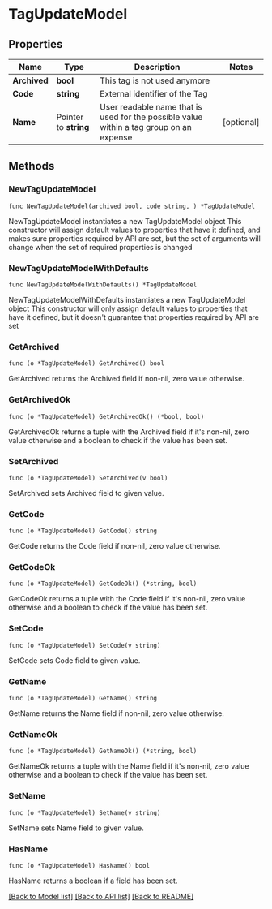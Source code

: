 # TagUpdateModel

## Properties

Name | Type | Description | Notes
------------ | ------------- | ------------- | -------------
**Archived** | **bool** | This tag is not used anymore | 
**Code** | **string** | External identifier of the Tag | 
**Name** | Pointer to **string** | User readable name that is used for the possible value within a tag group on an expense | [optional] 

## Methods

### NewTagUpdateModel

`func NewTagUpdateModel(archived bool, code string, ) *TagUpdateModel`

NewTagUpdateModel instantiates a new TagUpdateModel object
This constructor will assign default values to properties that have it defined,
and makes sure properties required by API are set, but the set of arguments
will change when the set of required properties is changed

### NewTagUpdateModelWithDefaults

`func NewTagUpdateModelWithDefaults() *TagUpdateModel`

NewTagUpdateModelWithDefaults instantiates a new TagUpdateModel object
This constructor will only assign default values to properties that have it defined,
but it doesn't guarantee that properties required by API are set

### GetArchived

`func (o *TagUpdateModel) GetArchived() bool`

GetArchived returns the Archived field if non-nil, zero value otherwise.

### GetArchivedOk

`func (o *TagUpdateModel) GetArchivedOk() (*bool, bool)`

GetArchivedOk returns a tuple with the Archived field if it's non-nil, zero value otherwise
and a boolean to check if the value has been set.

### SetArchived

`func (o *TagUpdateModel) SetArchived(v bool)`

SetArchived sets Archived field to given value.


### GetCode

`func (o *TagUpdateModel) GetCode() string`

GetCode returns the Code field if non-nil, zero value otherwise.

### GetCodeOk

`func (o *TagUpdateModel) GetCodeOk() (*string, bool)`

GetCodeOk returns a tuple with the Code field if it's non-nil, zero value otherwise
and a boolean to check if the value has been set.

### SetCode

`func (o *TagUpdateModel) SetCode(v string)`

SetCode sets Code field to given value.


### GetName

`func (o *TagUpdateModel) GetName() string`

GetName returns the Name field if non-nil, zero value otherwise.

### GetNameOk

`func (o *TagUpdateModel) GetNameOk() (*string, bool)`

GetNameOk returns a tuple with the Name field if it's non-nil, zero value otherwise
and a boolean to check if the value has been set.

### SetName

`func (o *TagUpdateModel) SetName(v string)`

SetName sets Name field to given value.

### HasName

`func (o *TagUpdateModel) HasName() bool`

HasName returns a boolean if a field has been set.


[[Back to Model list]](../README.md#documentation-for-models) [[Back to API list]](../README.md#documentation-for-api-endpoints) [[Back to README]](../README.md)


